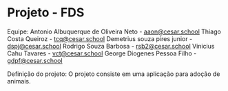 # Projeto - FDS
Equipe:
Antonio Albuquerque de Oliveira Neto - aaon@cesar.school
Thiago Costa Queiroz - tcq@cesar.school
Demetrius souza pires junior - dspj@cesar.school
Rodrigo Souza Barbosa - rsb2@cesar.school
Vinicius Cahu Tavares - vct@cesar.school
George Diogenes Pessoa Filho - gdpf@cesar.school

Definição do projeto:
O projeto consiste em uma aplicação para adoção de animais.

